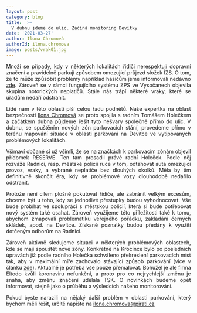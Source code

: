 ```yaml
---
layout: post
category: blog
title:  >-
  V dubnu jdeme do ulic. Začíná monitoring Devítky
date: '2021-03-27'
author: Ilona Chromová
authorId: ilona.chromova
image: posts/vrak01.jpg
---
```

<p style='text-align: justify;'>
Množí se případy, kdy v některých lokalitách řidiči nerespektují dopravní značení a pravidelně parkují způsobem omezující průjezd složek IZS. O tom, že to může způsobit problémy například hasičům jsme informovali nedávno <a href="https://praha9.pirati.cz/tiskove-zpravy/vozidla-izs/" target="_blank">zde</a>. Zároveň se v rámci fungujícího systému ZPS ve Vysočanech objevila skupina notorických neplatičů. Stále nás trápí některé vraky, které se úřadům nedaří odstranit. 
</p><p style='text-align: justify;'>
Lidé nám v této oblasti píší celou řadu podnětů. Naše expertka na oblast bezpečnosti <a href="https://praha9.pirati.cz/clenove/ilona-chromova/" target="_blank">Ilona Chromová</a> se proto spojila s radním Tomášem Holečkem a začátkem dubna půjdeme řešit tyto nešvary společně přímo do ulic. V dubnu, se spuštěním nových zón parkovacích stání, provedeme přímo v terénu mapování situace v oblasti parkování na Devítce ve vytipovaných problémových lokalitách. 
</p><p style='text-align: justify;'>
Všímaví občané si už všimli, že se na značkách k parkovacím zónám objevil přídomek RESERVE. Ten tam prosadil právě radní Holeček. Podle něj rozváže Radnici, resp. městské policii ruce v tom, odtahovat auta omezující provoz, vraky, a vybrané neplatiče bez dlouhých okolků. Měla by tím definitivně skončit éra, kdy se problémové vozy dlouhodobě nedařilo odstranit. 
</p><p style='text-align: justify;'>
Protože není cílem plošně pokutovat řidiče, ale zabránit velkým excesům, chceme být u toho, kdy se jednotlivé přestupky budou vyhodnocovat. Vše bude probíhat ve spolupráci s městskou policií, která si bude potřebovat nový systém také osahat. Zároveň využijeme této příležitosti také k tomu, abychom zmapovali problematiku veřejného pořádku, zakládání černých skládek, apod. na Devítce. Získané poznatky budou předány k využití dotčeným odborům na Radnici.
</p><p style='text-align: justify;'>
Zároveň aktivně sledujeme situaci v některých problémových oblastech, kde se mají spouštět nové zóny. Konkrétně na Krocínce bylo po posledních úpravách již podle radního Holečka schváleno překreslení parkovacích míst tak, aby v maximální míře zachovalo stávající způsob parkování (více v článku <a href="https://praha9.pirati.cz/tiskove-zpravy/nove-zony-resime-ted/" target="_blank">zde</a>). Aktuálně je potřeba vše pouze přemalovat. Bohužel je ale firma Eltodo kvůli koronaviru nefunkční, a proto pro co nejrychlejší změnu je snaha, aby změnu značení udělala TSK. O novinkách budeme opět informovat, stejně jako o průběhu a výsledcích našeho monitorování.
</p><p style='text-align: justify;'>
Pokud byste narazili na nějaký další problém v oblasti parkování, který bychom měli řešit, určitě napište na <a href="mailto:ilona.chromova@pirati.cz" target="_blank">ilona.chromova@pirati.cz</a>
</p>
